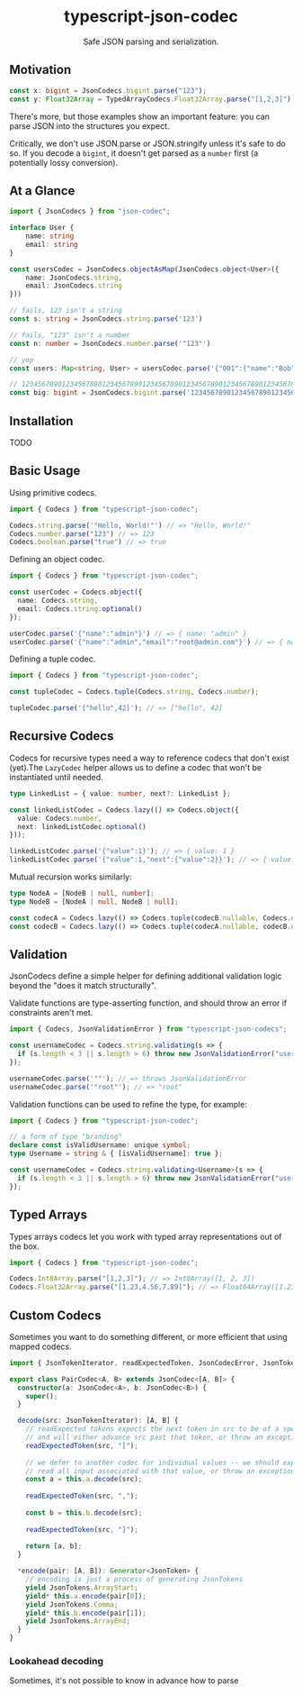 <h1 align="center">typescript-json-codec</h1>

<p align="center">Safe JSON parsing and serialization.</p>

## Motivation

````typescript
const x: bigint = JsonCodecs.bigint.parse("123");
const y: Float32Array = TypedArrayCodecs.Float32Array.parse("[1,2,3]");
````

There's more, but those examples show an important feature: you can parse JSON into the structures you expect.

Critically, we don't use JSON.parse or JSON.stringify unless it's safe to do so. If you decode a `bigint`, it doesn't
get parsed as a `number` first (a potentially lossy conversion).

## At a Glance

````typescript
import { JsonCodecs } from "json-codec";

interface User {
    name: string
    email: string
}

const usersCodec = JsonCodecs.objectAsMap(JsonCodecs.object<User>({
    name: JsonCodecs.string,
    email: JsonCodecs.string
}))

// fails, 123 isn't a string
const s: string = JsonCodecs.string.parse('123')

// fails, "123" isn't a number
const n: number = JsonCodecs.number.parse('"123"')

// yep
const users: Map<string, User> = usersCodec.parse('{"001":{"name":"Bob","email":"bob@loblaw.com"}}')

// 12345678901234567890123456789012345678901234567890123456789012345678901234567890n -- an actual bigint
const big: bigint = JsonCodecs.bigint.parse('12345678901234567890123456789012345678901234567890123456789012345678901234567890')
````

## Installation

TODO

## Basic Usage

Using primitive codecs.

````typescript
import { Codecs } from "typescript-json-codec";

Codecs.string.parse('"Hello, World!"') // => "Hello, World!"
Codecs.number.parse("123") // => 123
Codecs.boolean.parse("true") // => true
````

Defining an object codec.

````typescript
import { Codecs } from "typescript-json-codec";

const userCodec = Codecs.object({
  name: Codecs.string,
  email: Codecs.string.optional()
});

userCodec.parse('{"name":"admin"}') // => { name: "admin" }
userCodec.parse('{"name":"admin","email":"root@admin.com"}') // => { name: "admin", email: "root@admin.com" }
````

Defining a tuple codec.

```typescript
import { Codecs } from "typescript-json-codec";

const tupleCodec = Codecs.tuple(Codecs.string, Codecs.number);

tupleCodec.parse('["hello",42]'); // => ["hello", 42]
```

## Recursive Codecs

Codecs for recursive types need a way to reference codecs that don't exist (yet).The `LazyCodec` helper allows us to define a codec that won't be instantiated until needed.

````typescript
type LinkedList = { value: number, next?: LinkedList };

const linkedListCodec = Codecs.lazy(() => Codecs.object({
  value: Codecs.number,
  next: linkedListCodec.optional()
}));

linkedListCodec.parse('{"value":1}'); // => { value: 1 }
linkedListCodec.parse('{"value":1,"next":{"value":2}}'); // => { value: 1, next: { value: 2 } }
````

Mutual recursion works similarly:

````typescript
type NodeA = [NodeB | null, number];
type NodeB = [NodeA | null, NodeB | null];

const codecA = Codecs.lazy(() => Codecs.tuple(codecB.nullable, Codecs.number));
const codecB = Codecs.lazy(() => Codecs.tuple(codecA.nullable, codecB.nullable))
````

## Validation

JsonCodecs define a simple helper for defining additional validation logic beyond the "does it match structurally".

Validate functions are type-asserting function, and should throw an error if constraints aren't met.

````typescript
import { Codecs, JsonValidationError } from "typescript-json-codecs";

const usernameCodec = Codecs.string.validating(s => {
  if (s.length < 3 || s.length > 6) throw new JsonValidationError("username must be 3-6 characters");
});

usernameCodec.parse('""'); // => throws JsonValidationError
usernameCodec.parse('"root"'); // => "root"
````

Validation functions can be used to refine the type, for example:

````typescript
import { Codecs } from "typescript-json-codec";

// a form of type "branding"
declare const isValidUsername: unique symbol;
type Username = string & { [isValidUsername]: true };

const usernameCodec = Codecs.string.validating<Username>(s => {
  if (s.length < 3 || s.length > 6) throw new JsonValidationError("username must be 3-6 characters");
});
````

## Typed Arrays

Types arrays codecs let you work with typed array representations out of the box.

````typescript
import { Codecs } from "typescript-json-codec";

Codecs.Int8Array.parse("[1,2,3]"); // => Int8Array([1, 2, 3])
Codecs.Float32Array.parse("[1.23,4.56,7.89]"); // => Float64Array([1.23, 4.56, 7.89])
````

## Custom Codecs

Sometimes you want to do something different, or more efficient that using mapped codecs.

````typescript
import { JsonTokenIterator, readExpectedToken, JsonCodecError, JsonToken, JsonTokens } from "typescript-json-codec";

export class PairCodec<A, B> extends JsonCodec<[A, B]> {
  constructor(a: JsonCodec<A>, b: JsonCodec<B>) {
    super();
  }

  decode(src: JsonTokenIterator): [A, B] {
    // readExpected tokens expects the next token in src to be of a specific type (and not EOS),
    // and will either advance src past that token, or throw an exception.
    readExpectedToken(src, "[");
    
    // we defer to another codec for individual values -- we should expect such a codec to either
    // read all input associated with that value, or throw an exception
    const a = this.a.decode(src);
    
    readExpectedToken(src, ",");
    
    const b = this.b.decode(src);
    
    readExpectedToken(src, "]");
    
    return [a, b];
  }

  *encode(pair: [A, B]): Generator<JsonToken> {
    // encoding is just a process of generating JsonTokens
    yield JsonTokens.ArrayStart;
    yield* this.a.encode(pair[0]);
    yield JsonTokens.Comma;
    yield* this.b.encode(pair[1]);
    yield JsonTokens.ArrayEnd;
  }
}
````

### Lookahead decoding

Sometimes, it's not possible to know in advance how to parse 
